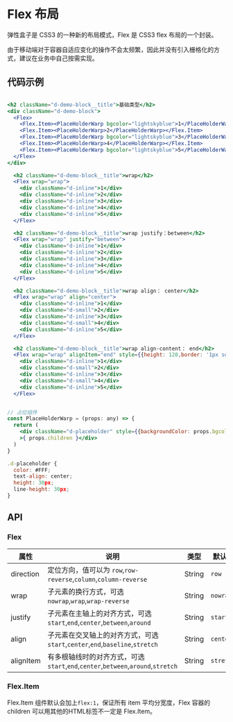 
# Flex 布局

弹性盒子是 CSS3 的一种新的布局模式，Flex 是 CSS3 flex 布局的一个封装。

由于移动端对于容器自适应变化的操作不会太频繁，因此并没有引入栅格化的方式，建议在业务中自己按需实现。

## 代码示例
```jsx

<h2 className="d-demo-block__title">基础类型</h2>
<div className="d-demo-block">
  <Flex>
    <Flex.Item><PlaceHolderWarp bgcolor="lightskyblue">1</PlaceHolderWarp></Flex.Item>
    <Flex.Item><PlaceHolderWarp>2</PlaceHolderWarp></Flex.Item>
    <Flex.Item><PlaceHolderWarp bgcolor="lightskyblue">3</PlaceHolderWarp></Flex.Item>
    <Flex.Item><PlaceHolderWarp>4</PlaceHolderWarp></Flex.Item>
    <Flex.Item><PlaceHolderWarp bgcolor="lightskyblue">5</PlaceHolderWarp></Flex.Item>
  </Flex>
</div>

  <h2 className="d-demo-block__title">wrap</h2>
  <Flex wrap="wrap">
    <div className="d-inline">1</div>
    <div className="d-inline">2</div>
    <div className="d-inline">3</div>
    <div className="d-inline">4</div>
    <div className="d-inline">5</div>
  </Flex>

  <h2 className="d-demo-block__title">wrap justify：between</h2>
  <Flex wrap="wrap" justify="between">
    <div className="d-inline">1</div>
    <div className="d-inline">2</div>
    <div className="d-inline">3</div>
    <div className="d-inline">4</div>
    <div className="d-inline">5</div>
  </Flex>

  <h2 className="d-demo-block__title">wrap align： center</h2>
  <Flex wrap="wrap" align="center">
    <div className="d-inline">1</div>
    <div className="d-small">2</div>
    <div className="d-inline">3</div>
    <div className="d-small">4</div>
    <div className="d-inline">5</div>
  </Flex>

  <h2 className="d-demo-block__title">wrap align-content： end</h2>
  <Flex wrap="wrap" alignItem="end" style={{height: 120,border: '1px solid #E5E5E5'}}>
    <div className="d-inline">1</div>
    <div className="d-small">2</div>
    <div className="d-inline">3</div>
    <div className="d-small">4</div>
    <div className="d-inline">5</div>
  </Flex>

```
```jsx

// 占位组件
const PlaceHolderWarp = (props: any) => {
  return (
    <div className="d-placeholder" style={{backgroundColor: props.bgcolor || '#EBEBEF'}}
    >{ props.children }</div>
  )
}

.d-placeholder {
  color: #FFF;
  text-align: center;
  height: 30px;
  line-height: 30px;
}

```

## API

### Flex

属性 | 说明 | 类型 | 默认值
----|-----|------|------
| direction | 定位方向，值可以为 `row`,`row-reverse`,`column`,`column-reverse` | String | `row` |
| wrap | 子元素的换行方式，可选`nowrap`,`wrap`,`wrap-reverse` | String | `nowrap` |
| justify | 子元素在主轴上的对齐方式，可选`start`,`end`,`center`,`between`,`around` | String | `start` |
| align | 子元素在交叉轴上的对齐方式，可选`start`,`center`,`end`,`baseline`,`stretch` | String | `center` |
| alignItem | 有多根轴线时的对齐方式，可选`start`,`end`,`center`,`between`,`around`,`stretch` | String | `stretch` |

### Flex.Item

Flex.Item 组件默认会加上`flex:1`，保证所有 item 平均分宽度，Flex 容器的 children 可以用其他的HTML标签不一定是 Flex.Item。